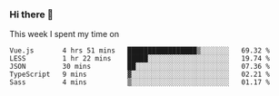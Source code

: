 ### Hi there 👋

<!--
**qiruohan/qiruohan** is a ✨ _special_ ✨ repository because its `README.md` (this file) appears on your GitHub profile.

Here are some ideas to get you started:

- 🔭 I’m currently working on ...
- 🌱 I’m currently learning ...
- 👯 I’m looking to collaborate on ...
- 🤔 I’m looking for help with ...
- 💬 Ask me about ...
- 📫 How to reach me: ...
- 😄 Pronouns: ...
- ⚡ Fun fact: ...
-->

This week I spent my time on 
<!--START_SECTION:waka-->
```text
Vue.js       4 hrs 51 mins   █████████████████▒░░░░░░░   69.32 % 
LESS         1 hr 22 mins    █████░░░░░░░░░░░░░░░░░░░░   19.74 % 
JSON         30 mins         ██░░░░░░░░░░░░░░░░░░░░░░░   07.36 % 
TypeScript   9 mins          ▓░░░░░░░░░░░░░░░░░░░░░░░░   02.21 % 
Sass         4 mins          ▒░░░░░░░░░░░░░░░░░░░░░░░░   01.17 % 
```
<!--END_SECTION:waka-->
